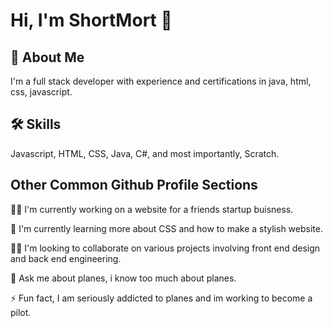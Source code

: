 # Hi, I'm ShortMort 👋


## 🚀 About Me
I'm a full stack developer with experience and certifications in java, html, css, javascript.

## 🛠 Skills
Javascript, HTML, CSS, Java, C#, and most importantly, Scratch.


## Other Common Github Profile Sections
👩‍💻 I'm currently working on a website for a friends startup buisness.

🧠 I'm currently learning more about CSS and how to make a stylish website.

👯‍♀️ I'm looking to collaborate on various projects involving front end design and back end engineering.

💬 Ask me about planes, i know too much about planes.

⚡️ Fun fact, I am seriously addicted to planes and im working to become a pilot.

